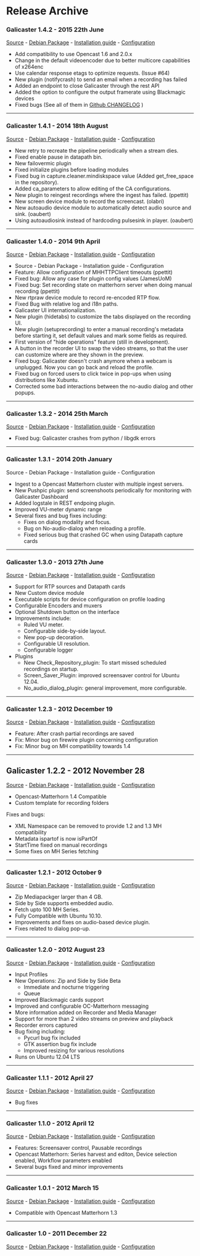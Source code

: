 
Release Archive
===============

### Galicaster 1.4.2 - 2015 22th June
[Source]() - [Debian Package]() - [Installation guide]() - [Configuration]()

* Add compatibility to use Opencast 1.6 and 2.0.x
* Change in the default videoencoder due to better multicore capabilities of x264enc
* Use calendar response etags to optimize requests. (Issue #64)
* New plugin (notifycrash) to send an email when a recording has failed
* Added an endpoint to close Galicaster through the rest API
* Added the option to configure the output framerate using Blackmagic devices
* Fixed bugs (See all of them in [Github CHANGELOG]() )
------------------------------------------------------------------------------------
### Galicaster 1.4.1 - 2014 18th August
[Source]() - [Debian Package]() - [Installation guide]() - [Configuration]()

* New retry to recreate the pipeline periodically when a stream dies.
* Fixed enable pause in datapath bin.
* New failovermic plugin
* Fixed initialize plugins before loading modules
* Fixed bug in capture.cleaner.mindiskspace value (Added get_free_space in the repository).
* Added ca_parameters to allow editing of the CA configurations.
* New plugin to reingest recordings where the ingest has failed. (ppettit)
* New screen device module to record the screencast. (olabri)
* New autoaudio device module to automatically detect audio source and sink. (oaubert)
* Using autoaudiosink instead of hardcoding pulsesink in player. (oaubert)
------------------------------------------------------------------------------------
### Galicaster 1.4.0 - 2014 9th April
[Source]() - [Debian Package]() - [Installation guide]() - [Configuration]()

* Source - Debian Package - Installation guide - Configuration
* Feature: Allow configuration of MHHTTPClient timeouts (ppettit)
* Fixed bug: Allow any case for plugin config values (JamesUoM)
* Fixed bug: Set recording state on matterhorn server when doing manual recording (ppettit)
* New rtpraw device module to record re-encoded RTP flow.
* Fixed Bug with relative log and i18n paths.
* Galicaster UI internationalization.
* New plugin (hidetabs) to customize the tabs displayed on the recording UI.
* New plugin (setuprecording) to enter a manual recording's metadata before starting it, set default values and mark some fields as required.
* First version of "hide operations" feature (still in development).
* A button in the recorder UI to swap the video streams, so that the user can customize where are they shown in the preview.
* Fixed bug: Galicaster doesn't crash anymore when a webcam is unplugged. Now you can go back and reload the profile.
* Fixed bug on forced users to click twice in pop-ups when using distributions like Xubuntu.
* Corrected some bad interactions between the no-audio dialog and other popups.
------------------------------------------------------------------------------------
### Galicaster 1.3.2 - 2014 25th March
[Source]() - [Debian Package]() - [Installation guide]() - [Configuration]()

* Fixed bug: Galicaster crashes from python / libgdk errors

------------------------------------------------------------------------------------
### Galicaster 1.3.1 - 2014 20th January
Source - Debian Package - Installation guide - Configuration
* Ingest to a Opencast Matterhorn cluster with multiple ingest servers.
* New Pushpic plugin: send screenshoots periodically for monitoring with Galicaster Dashboard
* Added logstale in REST endpoing plugin.
* Improved VU-meter dynamic range
* Several fixes and bug fixes including:
  * Fixes on dialog modality and focus.
  * Bug on No-audio-dialog when reloading a profile.
  * Fixed serious bug that crashed GC when using Datapath capture cards
------------------------------------------------------------------------------------
### Galicaster 1.3.0 - 2013 27th June
[Source]() - [Debian Package]() - [Installation guide]() - [Configuration]()

* Support for RTP sources and Datapath cards
* New Custom device module
* Executable scripts for device configuration on profile loading
* Configurable Encoders and muxers
* Optional Shutdown button on the interface
* Improvements include:
  * Ruled VU meter.
  * Configurable side-by-side layout.
  * New pop-up decoration.
  * Configurable UI resolution.
  * Configurable logger
* Plugins
  * New Check_Repository_plugin: To start missed scheduled recordings on startup.
  * Screen_Saver_Plugin: improved screensaver control for Ubuntu 12.04.
  * No_audio_dialog_plugin: general improvement, more configurable.
------------------------------------------------------------------------------------
### Galicaster 1.2.3 - 2012 December 19
[Source]() - [Debian Package]() - [Installation guide]() - [Configuration]()

* Feature: After crash partial recordings are saved
* Fix: Minor bug on firewire plugin concerning configuration
* Fix: Minor bug on MH compatibility towards 1.4
------------------------------------------------------------------------------------
## Galicaster 1.2.2 - 2012 November 28
[Source]() - [Debian Package]() - [Installation guide]() - [Configuration]()

* Opencast-Matterhorn 1.4 Compatible
* Custom template for recording folders

Fixes and bugs:
* XML Namespace can be removed to provide 1.2 and 1.3 MH compatibility
* Metadata ispartof is now isPartOf
* StartTime fixed on manual recordings
* Some fixes on MH Series fetching
------------------------------------------------------------------------------------
### Galicaster 1.2.1 - 2012 October 9
[Source]() - [Debian Package]() - [Installation guide]() - [Configuration]()

* Zip Mediapackger larger than 4 GB.
* Side by Side supports embedded audio.
* Fetch upto 100 MH Series.
* Fully Compatible with Ubuntu 10.10.
* Improvements and fixes on audio-based device plugin.
* Fixes related to dialog pop-up.
------------------------------------------------------------------------------------
### Galicaster 1.2.0 - 2012 August 23
[Source]() - [Debian Package]() - [Installation guide]() - [Configuration]()

* Input Profiles
* New Operations: Zip and Side by Side Beta
  * Immediate and nocturne triggering
  * Queue
* Improved Blackmagic cards support
* Improved and configurable OC-Matterhorn messaging
* More information added on Recorder and Media Manager
* Support for more than 2 video streams on preview and playback
* Recorder errors captured
* Bug fixing including:
    * Pycurl bug fix included
    * GTK assertion bug fix include
    * Improved resizing for various resolutions
* Runs on Ubuntu 12.04 LTS
------------------------------------------------------------------------------------
### Galicaster 1.1.1 - 2012 April 27
[Source]() - [Debian Package]() - [Installation guide]() - [Configuration]()

* Bug fixes

------------------------------------------------------------------------------------
### Galicaster 1.1.0 - 2012 April 12
[Source]() - [Debian Package]() - [Installation guide]() - [Configuration]()

* Features: Screensaver control, Pausable recordings
* Opencast Matterhorn: Series harvest and editon, Device selection enabled, Workflow parameters enabled
* Several bugs fixed and minor improvements
------------------------------------------------------------------------------------
### Galicaster 1.0.1 - 2012 March 15
[Source]() - [Debian Package]() - [Installation guide]() - [Configuration]()

* Compatible with Opencast Matterhorn 1.3

------------------------------------------------------------------------------------
### Galicaster 1.0 - 2011 December 22
[Source]() - [Debian Package]() - [Installation guide]() - [Configuration]()
